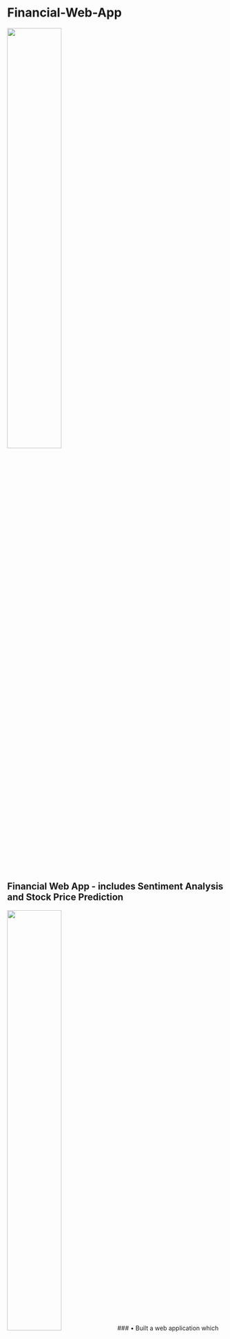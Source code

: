 # Financial-Web-App
<a href="url"><img src="https://raw.github.com/rohillayash20/Financial-Web-App/master/src/home.png" width=50% height=50%></a>
## Financial Web App - includes Sentiment Analysis and Stock Price Prediction
<img src="https://raw.github.com/rohillayash20/Financial-Web-App/master/src/graph.png" width=50% height=50%>
### • Built a web application which extracts information of any company’s stock and provides all relevant information regarding it including graphs.
<img src="https://raw.github.com/rohillayash20/Financial-Web-App/master/src/senti.png" align=left width=50% height=50%>
<img src="https://raw.github.com/rohillayash20/Financial-Web-App/master/src/senti2.png" align=right width=50% height=50%>
### • Scraped financial news headlines and performed Sentiment Analysis to predict current public opinion and thereby predicting rise or fall in future stock trends.
### • Built LSTM and Regression models to predict future stock prices.

